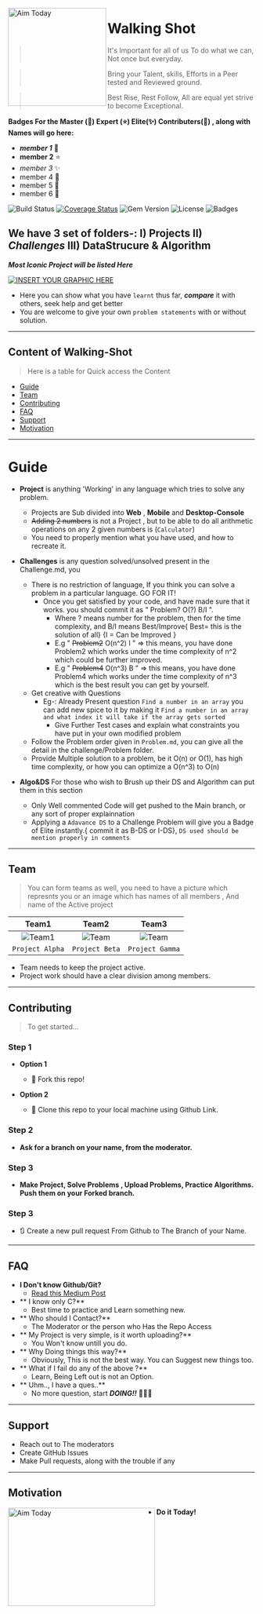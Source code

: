 <img align="left" src="https://www.dropbox.com/s/lllhrmqgg8mnyu5/Walking-Shot.png?dl=1" width="200" height="200" title="walking shot" alt="Aim Today"></a>


# Walking Shot

> It's Important for all of us To do what we can, Not once but everyday.

> Bring your Talent, skills, Efforts in a Peer tested and Reviewed ground.

> Best Rise, Rest Follow, All are equal yet strive to become Exceptional.

**Badges For the Master (:star2:) Expert (:star:)  Elite(:sparkles:) Contributers(:dizzy:) , along with Names will go here:**

- ***member 1*** :star2:
- **member 2** :star:
- *member 3* :sparkles:
- member 4 :dizzy:
- member 5 :dizzy:
- member 6 :dizzy:

![Build Status](http://img.shields.io/travis/badges/badgerbadgerbadger.svg?style=flat-square)  [![Coverage Status](http://img.shields.io/coveralls/badges/badgerbadgerbadger.svg?style=flat-square)](https://coveralls.io/r/badges/badgerbadgerbadger) ![Gem Version](http://img.shields.io/gem/v/badgerbadgerbadger.svg?style=flat-square) ![License](http://img.shields.io/:license-mit-blue.svg?style=flat-square) ![Badges](http://img.shields.io/:badges-9/9-ff6799.svg?style=flat-square) 

## We have 3 set of folders-: I) **Projects** II) _Challenges_ III) DataStrucure & Algorithm

***Most Iconic Project will be listed Here***

[![INSERT YOUR GRAPHIC HERE](https://www.dropbox.com/s/ko2z80mh0kfle2l/project.jpg?dl=1)]()

- Here you can show what you have `learnt` thus far, ***compare*** it with others, seek help and get better
- You are welcome to give your own `problem statements` with or without solution.
---

## Content of Walking-Shot 

> Here is a table for Quick access the Content

- [Guide](#guide)
- [Team](#team)
- [Contributing](#contributing)
- [FAQ](#faq)
- [Support](#support)
- [Motivation](#motivation)

----
# Guide

- **Project** is anything 'Working' in any language which tries to solve any problem.
	* Projects are Sub divided into **Web** , **Mobile** and **Desktop-Console**
	* ~~Adding 2 numbers~~ is not a Project , but to be able to do all arithmetic operations on any 2 given numbers is (`Calculator`)
	* You need to properly mention what you have used, and how to recreate it. 

- **Challenges** is any question solved/unsolved present in the Challenge.md, you 
	* There is no restriction of language, If you think you can solve a problem in a particular language. GO FOR IT!
		* Once you get satisfied by your code, and have made sure that it works. you should commit it as " Problem? O(?) B/I ".
			+ Where ? means number for the problem, then for the time complexity, and B/I means Best/Improve{ Best= this is the solution of all} {I = Can be Improved } 
			+ E.g " ~~Problem2~~ O(n^2) I " => this means, you have done Problem2 which works under the time complexity of n^2 which could be further improved.
			+ E.g " ~~Problem4~~ O(n^3) B " => this means, you have done Problem4 which works under the time complexity of n^3 which is the best result you can get by yourself. 	
	* Get creative with Questions
		* Eg-: Already Present question `Find a number in an array` you can add new spice to it by making it `Find a number in an array and what index it will take if the array gets sorted`
			* Give Further Test cases and explain what constraints you have put in your own modified problem
	* Follow the Problem order given in `Problem.md`, you can give all the detail in the challenge/Problem folder. 
	* Provide Multiple solution to a problem, be it O(n) or O(1), has high time complexity, or how you can optimize a O(n^3) to O(n)

- **Algo&DS** For those who wish to Brush up their DS and Algorithm can put them in this section
	* Only Well commented Code will get pushed to the Main branch, or any sort of proper explainnation 
	* Applying a `Adavance DS` to a Challenge Problem will give you a Badge of Elite instantly.{ commit it as B-DS or I-DS}, `DS used should be mention properly in comments`

----
## Team

> You can form teams as well, you need to have a picture which represnts you or an image which has names of all members , And name of the Active project

| **Team1** | **Team2** | **Team3** |
| :---: |:---:| :---:|
| ![Team1](https://www.dropbox.com/s/bo2var6qhrielu1/Team.jpg?dl=1)   | ![Team](https://www.dropbox.com/s/bo2var6qhrielu1/Team.jpg?dl=1)| ![Team](https://www.dropbox.com/s/bo2var6qhrielu1/Team.jpg?dl=1) |
| `Project Alpha` | `Project Beta` | `Project Gamma` |

- Team needs to keep the project active.
- Project work should have a clear division among members.
---

## Contributing

> To get started...

### Step 1

- **Option 1**
    - 🍴 Fork this repo!

- **Option 2**
    - 👯 Clone this repo to your local machine using Github Link.

### Step 2

- **Ask for a branch on your name, from the moderator.**

### Step 3

- **Make Project, Solve Problems , Upload Problems, Practice Algorithms. Push them on your Forked branch.**

### Step 3

- 🔃 Create a new pull request From Github to The Branch of your Name.

---

## FAQ

- **I Don't know Github/Git?**
    - [Read this Medium Post](https://medium.com/@adarshrise20/source-control-git-the-console-1-0v-8e3f75ea5189)
- ** I know only C?**
	- Best time to practice and Learn something new.
- ** Who should I Contact?**
	- The Moderator or the person who Has the Repo Access
- ** My Project is very simple, is it worth uploading?**
	- You Won't know untill you do.
- ** Why Doing things this way?**
	- Obviously, This is not the best way. You can Suggest new things too.
- ** What if I fail do any of the above ?**
	- Learn, Being Left out is not an Option.
- ** Uhm.., I have a ques..**
	- No more question, start ***DOING!!*** 🔨🔨🔨
---


## Support

- Reach out to The moderators 
- Create GitHub Issues
- Make Pull requests, along with the trouble if any
---

## Motivation

<img align="left" src="https://www.dropbox.com/s/ii4g3p1uxcrav7v/Don%27t%20wait.jpg?dl=1" width="300" height="200" title="Don't Wait For Motivation" alt="Aim Today"></a>

- **Do it Today!**

